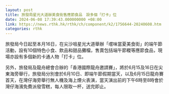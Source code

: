 ```yaml
---
layout: post
title: 旅發局星光大道辦美食街售應節食品　設多個「打卡」位
date: 2024-06-08 17:39:43.000000000 +08:00
link: https://news.rthk.hk/rthk/ch/component/k2/1756644-20240608.htm
categories: rthk
---
```


旅發局今日起至本月16日，在尖沙咀星光大道舉辦「嚐味當夏美食街」的端午節活動，設有10個特色小食、飲品和甜品攤檔，售賣包括端午節糉等應節食品，現場亦設有多個新的卡通人物「打卡」位。

另外，旅發局及龍舟總會合辦的「香港國際龍舟邀請賽」，將於6月15及16日在尖東海旁舉行，旅發局分別會於6月10日、即端午節假期當天，以及6月15日龍舟賽首天，在灣仔海旁舉行無人機及海上煙火表演，當天演出前的下午6時至8時會於灣仔海濱免費派發雪糕，每人限取一杯，送完即止。
